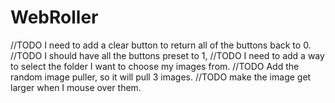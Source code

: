 # WebRoller
//TODO I need to add a clear button to return all of the buttons back to 0.
//TODO I should have all the buttons preset to 1,
//TODO I need to add a way to select the folder I want to choose my images from.
//TODO Add the random image puller, so it will pull 3 images.
//TODO make the image get larger when I mouse over them.